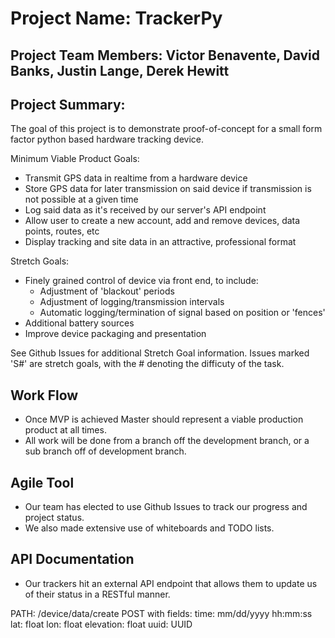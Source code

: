 # Project Name: TrackerPy

## Project Team Members: Victor Benavente, David Banks, Justin Lange, Derek Hewitt

## Project Summary:

The goal of this project is to demonstrate proof-of-concept for a small form factor python based hardware tracking device.

Minimum Viable Product Goals:
- Transmit GPS data in realtime from a hardware device
- Store GPS data for later transmission on said device if transmission is not possible at a given time
- Log said data as it's received by our server's API endpoint
- Allow user to create a new account, add and remove devices, data points, routes, etc
- Display tracking and site data in an attractive, professional format

Stretch Goals:
- Finely grained control of device via front end, to include:
  - Adjustment of 'blackout' periods
  - Adjustment of logging/transmission intervals
  - Automatic logging/termination of signal based on position or 'fences'
- Additional battery sources
- Improve device packaging and presentation

See Github Issues for additional Stretch Goal information.  Issues marked 'S#' are stretch goals, with the # denoting the difficuty of the task.


## Work Flow
* Once MVP is achieved Master should represent a viable production product at all times.
* All work will be done from a branch off the development branch, or a sub branch off of development branch.

## Agile Tool
* Our team has elected to use Github Issues to track our progress and project status.
* We also made extensive use of whiteboards and TODO lists.

## API Documentation
* Our trackers hit an external API endpoint that allows them to update us of their status in a RESTful manner.

PATH: /device/data/create
POST with fields:
time: mm/dd/yyyy hh:mm:ss
lat: float
lon: float
elevation: float
uuid: UUID
